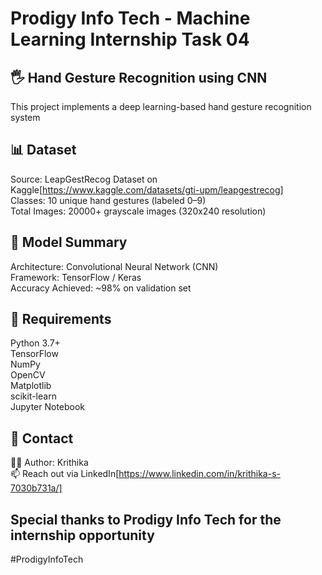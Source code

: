 # Prodigy Info Tech - Machine Learning Internship Task 04  
## 🖐️ Hand Gesture Recognition using CNN  
This project implements a deep learning-based hand gesture recognition system  

## 📊 Dataset  
Source: LeapGestRecog Dataset on Kaggle[https://www.kaggle.com/datasets/gti-upm/leapgestrecog]  
Classes: 10 unique hand gestures (labeled 0–9)  
Total Images: 20000+ grayscale images (320x240 resolution)  

## 🧠 Model Summary  
Architecture: Convolutional Neural Network (CNN)  
Framework: TensorFlow / Keras  
Accuracy Achieved: ~98% on validation set  

## 🧰 Requirements  
Python 3.7+  
TensorFlow  
NumPy  
OpenCV  
Matplotlib  
scikit-learn  
Jupyter Notebook  

## 📢 Contact
👩‍💻 Author: Krithika  
📫 Reach out via LinkedIn[https://www.linkedin.com/in/krithika-s-7030b731a/]  


## Special thanks to Prodigy Info Tech for the internship opportunity  
#ProdigyInfoTech
